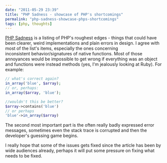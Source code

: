 ```yaml
---
date: "2011-05-29 23:39"
title: "PHP Sadness - showcase of PHP's shortcomings"
permalink: "php-sadness-showcase-phps-shortcomings"
tags: [php, thoughts]
---
```


[PHP Sadness](http://phpsadness.com/) is a listing of PHP's roughest edges - things that could have been clearer, weird implementations and plain errors in design. I agree with most of the list's items, especially the ones concerning inconsistent behavior/signatures of native functions. Most of those annoyances would be impossible to get wrong if everything was an object and functions were instead methods (yes, I'm jealously looking at Ruby). For example:

```php
// what's correct again?
in_array('blue', $array);
// or, perhaps:
in_array($array, 'blue');

//wouldn't this be better?
$array->contains('blue')
// or perhaps
'blue'->in_array($array)
```

The second most important part is the often really badly expressed error messages, sometimes even the stack trace is corrupted and then the developer's guessing game begins.

I really hope that some of the issues gets fixed since the article has been by wide audiences already, perhaps it will put some pressure on fixing what needs to be fixed.
